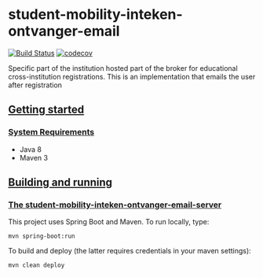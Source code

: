 # student-mobility-inteken-ontvanger-email
[![Build Status](https://github.com/SURFnet/student-mobility-inteken-ontvanger-email/actions/workflows/build.yml/badge.svg)](https://github.com/SURFnet/student-mobility-inteken-ontvanger-email/actions/workflows/maven.yml/badge.svg)
[![codecov](https://codecov.io/gh/SURFnet/student-mobility-inteken-ontvanger-email/branch/main/graph/badge.svg)](https://codecov.io/gh/SURFnet/student-mobility-inteken-ontvanger-email)

Specific part of the institution hosted part of the broker for educational cross-institution registrations.
This is an implementation that emails the user after registration

## [Getting started](#getting-started)

### [System Requirements](#system-requirements)

- Java 8
- Maven 3

## [Building and running](#building-and-running)

### [The student-mobility-inteken-ontvanger-email-server](#student-mobility-inteken-ontvanger-email-server)

This project uses Spring Boot and Maven. To run locally, type:

```
mvn spring-boot:run
```

To build and deploy (the latter requires credentials in your maven settings):

`mvn clean deploy`
